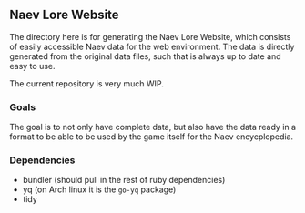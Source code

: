 ## Naev Lore Website

The directory here is for generating the Naev Lore Website, which consists of easily accessible Naev data for the web environment.
The data is directly generated from the original data files, such that is always up to date and easy to use.

The current repository is very much WIP.

### Goals

The goal is to not only have complete data, but also have the data ready in a format to be able to be used by the game itself for the Naev encycplopedia.

### Dependencies

* bundler (should pull in the rest of ruby dependencies)
* yq (on Arch linux it is the `go-yq` package)
* tidy
